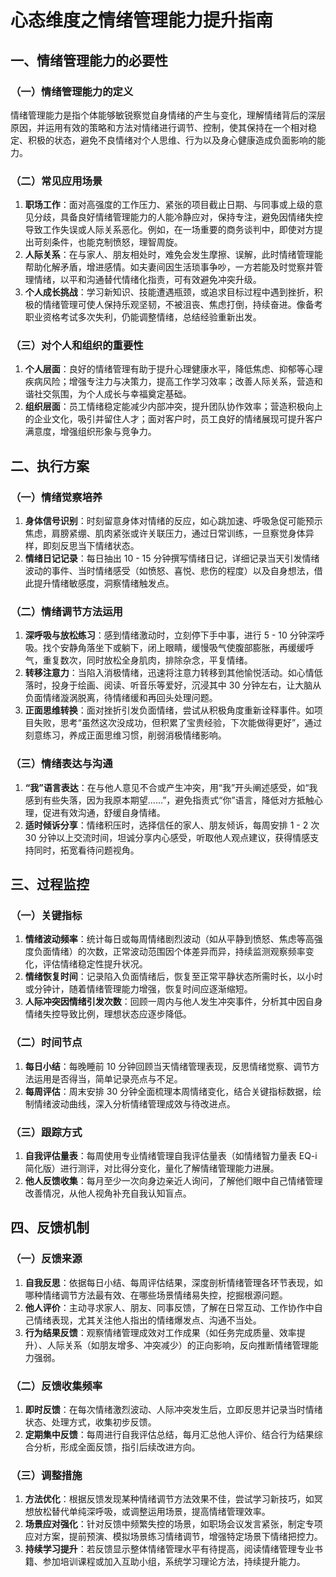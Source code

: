 # 心态维度之情绪管理能力提升指南

## 一、情绪管理能力的必要性

### （一）情绪管理能力的定义

情绪管理能力是指个体能够敏锐察觉自身情绪的产生与变化，理解情绪背后的深层原因，并运用有效的策略和方法对情绪进行调节、控制，使其保持在一个相对稳定、积极的状态，避免不良情绪对个人思维、行为以及身心健康造成负面影响的能力。

### （二）常见应用场景

1. **职场工作**：面对高强度的工作压力、紧张的项目截止日期、与同事或上级的意见分歧，具备良好情绪管理能力的人能冷静应对，保持专注，避免因情绪失控导致工作失误或人际关系恶化。例如，在一场重要的商务谈判中，即使对方提出苛刻条件，也能克制愤怒，理智周旋。
2. **人际关系**：在与家人、朋友相处时，难免会发生摩擦、误解，此时情绪管理能帮助化解矛盾，增进感情。如夫妻间因生活琐事争吵，一方若能及时觉察并管理情绪，以平和沟通替代情绪化指责，可有效避免冲突升级。
3. **个人成长挑战**：学习新知识、技能遭遇瓶颈，或追求目标过程中遇到挫折，积极的情绪管理可使人保持乐观坚韧，不被沮丧、焦虑打倒，持续奋进。像备考职业资格考试多次失利，仍能调整情绪，总结经验重新出发。

### （三）对个人和组织的重要性

1. **个人层面**：良好的情绪管理有助于提升心理健康水平，降低焦虑、抑郁等心理疾病风险；增强专注力与决策力，提高工作学习效率；改善人际关系，营造和谐社交氛围，为个人成长与幸福奠定基础。
2. **组织层面**：员工情绪稳定能减少内部冲突，提升团队协作效率；营造积极向上的企业文化，吸引并留住人才；面对客户时，员工良好的情绪展现可提升客户满意度，增强组织形象与竞争力。

## 二、执行方案

### （一）情绪觉察培养

1. **身体信号识别**：时刻留意身体对情绪的反应，如心跳加速、呼吸急促可能预示焦虑，肩膀紧绷、肌肉紧张或许关联压力，通过日常训练，一旦察觉身体异样，即刻反思当下情绪状态。
2. **情绪日记记录**：每日抽出 10 - 15 分钟撰写情绪日记，详细记录当天引发情绪波动的事件、当时情绪感受（如愤怒、喜悦、悲伤的程度）以及自身想法，借此提升情绪敏感度，洞察情绪触发点。

### （二）情绪调节方法运用

1. **深呼吸与放松练习**：感到情绪激动时，立刻停下手中事，进行 5 - 10 分钟深呼吸。找个安静角落坐下或躺下，闭上眼睛，缓慢吸气使腹部膨胀，再缓缓呼气，重复数次，同时放松全身肌肉，排除杂念，平复情绪。
2. **转移注意力**：当陷入消极情绪，迅速将注意力转移到其他愉悦活动。如心情低落时，投身于绘画、阅读、听音乐等爱好，沉浸其中 30 分钟左右，让大脑从负面情绪漩涡脱离，待情绪缓和再回头处理问题。
3. **正面思维转换**：面对挫折引发负面情绪，尝试从积极角度重新诠释事件。如项目失败，思考“虽然这次没成功，但积累了宝贵经验，下次能做得更好”，通过刻意练习，养成正面思维习惯，削弱消极情绪影响。

### （三）情绪表达与沟通

1. **“我”语言表达**：在与他人意见不合或产生冲突，用“我”开头阐述感受，如“我感到有些失落，因为我原本期望……”，避免指责式“你”语言，降低对方抵触心理，促进有效沟通，舒缓自身情绪。
2. **适时倾诉分享**：情绪积压时，选择信任的家人、朋友倾诉，每周安排 1 - 2 次 30 分钟以上交流时间，坦诚分享内心感受，听取他人观点建议，获得情感支持同时，拓宽看待问题视角。

## 三、过程监控

### （一）关键指标

1. **情绪波动频率**：统计每日或每周情绪剧烈波动（如从平静到愤怒、焦虑等高强度负面情绪）的次数，正常波动范围因个体差异而异，持续监测观察频率变化，评估情绪稳定性提升状况。
2. **情绪恢复时间**：记录陷入负面情绪后，恢复至正常平静状态所需时长，以小时或分钟计，随着情绪管理能力增强，恢复时间应逐渐缩短。
3. **人际冲突因情绪引发次数**：回顾一周内与他人发生冲突事件，分析其中因自身情绪失控导致比例，理想状态应逐步降低。

### （二）时间节点

1. **每日小结**：每晚睡前 10 分钟回顾当天情绪管理表现，反思情绪觉察、调节方法运用是否得当，简单记录亮点与不足。
2. **每周评估**：周末安排 30 分钟全面梳理本周情绪变化，结合关键指标数据，绘制情绪波动曲线，深入分析情绪管理成效与待改进点。

### （三）跟踪方式

1. **自我评估量表**：每周使用专业情绪管理自我评估量表（如情绪智力量表 EQ-i 简化版）进行测评，对比得分变化，量化了解情绪管理能力进展。
2. **他人反馈收集**：每月至少一次向身边亲近人询问，了解他们眼中自己情绪管理改善情况，从他人视角补充自我认知盲点。

## 四、反馈机制

### （一）反馈来源

1. **自我反思**：依据每日小结、每周评估结果，深度剖析情绪管理各环节表现，如哪种情绪调节方法最有效、在哪些场景情绪易失控，挖掘根源问题。
2. **他人评价**：主动寻求家人、朋友、同事反馈，了解在日常互动、工作协作中自己情绪表现，尤其关注他人指出的情绪爆发点、沟通不当处。
3. **行为结果反馈**：观察情绪管理成效对工作成果（如任务完成质量、效率提升）、人际关系（如朋友增多、冲突减少）的正向影响，反向推断情绪管理能力强弱。

### （二）反馈收集频率

1. **即时反馈**：在每次情绪激烈波动、人际冲突发生后，立即反思并记录当时情绪状态、处理方式，收集初步反馈。
2. **定期集中反馈**：每周进行自我评估总结，每月汇总他人评价、结合行为结果综合分析，形成全面反馈，指引后续改进方向。

### （三）调整措施

1. **方法优化**：根据反馈发现某种情绪调节方法效果不佳，尝试学习新技巧，如冥想放松替代单纯深呼吸，或调整运用场景，提高情绪管理效率。
2. **场景应对强化**：针对反馈中频繁失控的场景，如职场会议发言紧张，制定专项应对方案，提前预演、模拟场景练习情绪调节，增强特定场景下情绪把控力。
3. **持续学习提升**：若反馈显示整体情绪管理水平有待提高，阅读情绪管理专业书籍、参加培训课程或加入互助小组，系统学习理论方法，持续提升能力。
